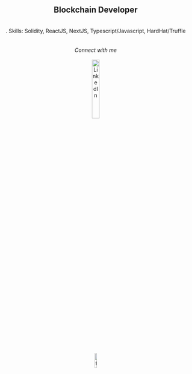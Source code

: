 <div dir="auto" align="center">
        <h2>Blockchain Developer</h2>
        <br>
        <div>. Skills: Solidity, ReactJS, NextJS, Typescript/Javascript, HardHat/Truffle</div>
        <br>
</div>

<div dir="auto" align="center">
        <br>
        <i>Connect with me</i>
        <br><br>
</div>

<div dir="auto" align="center">
        <a href="https://www.linkedin.com/in/julienc82/" target="_blank"><img src="https://i.postimg.cc/J0dqMgHP/Pik-Png-com-linkedin-png-533498.png" alt="LinkedIn" style="width: 20%;">
        </a><br>
        <a hreft="https://twitter.com/cryptoposito" target="_blank"><img src="https://i.postimg.cc/J4kJstf1/Pik-Png-com-twitter-bird-png-1809210.png" alt="twitter" style="width: 10%"

</div>
